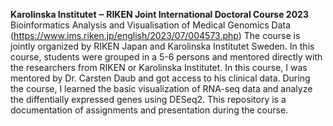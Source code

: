 **Karolinska Institutet ‒ RIKEN Joint International Doctoral Course 2023**
Bioinformatics Analysis and Visualisation of Medical Genomics Data (https://www.ims.riken.jp/english/2023/07/004573.php) 
The course is jointly organized by RIKEN Japan and Karolinska Institutet Sweden. In this course, students were grouped in a 5-6 persons and mentored directly with the researchers from RIKEN or Karolinska Institutet.
In this course, I was mentored by Dr. Carsten Daub and got access to his clinical data. During the course, I learned the basic visualization of RNA-seq data and analyze the diffentially expressed genes using DESeq2.
This repository is a documentation of assignments and presentation during the course. 
